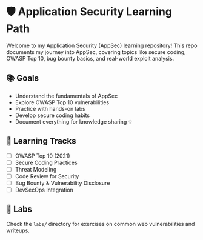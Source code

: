 # 🛡️ Application Security Learning Path

Welcome to my Application Security (AppSec) learning repository! This repo documents my journey into AppSec, covering topics like secure coding, OWASP Top 10, bug bounty basics, and real-world exploit analysis.

## 📚 Goals

- Understand the fundamentals of AppSec
- Explore OWASP Top 10 vulnerabilities
- Practice with hands-on labs
- Develop secure coding habits
- Document everything for knowledge sharing 💡

## 📍 Learning Tracks

- [ ] OWASP Top 10 (2021)
- [ ] Secure Coding Practices
- [ ] Threat Modeling
- [ ] Code Review for Security
- [ ] Bug Bounty & Vulnerability Disclosure
- [ ] DevSecOps Integration

## 🧪 Labs

Check the `labs/` directory for exercises on common web vulnerabilities and writeups.
